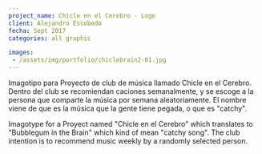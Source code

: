 ```yaml
---
project_name: Chicle en el Cerebro - Logo
client: Alejandro Escobedo
fecha: Sept 2017
categories: all graphic

images:
 - /assets/img/portfolio/chiclebrain2-01.jpg
---
```

Imagotipo para Proyecto de club de música llamado Chicle en el Cerebro. Dentro del club se recomiendan caciones semanalmente, y se escoge a la persona que comparte la música por semana aleatoriamente. El nombre viene de que es la música que la gente tiene pegada, o que es "catchy".



Imagotype for a Proyect named "Chicle en el Cerebro" which translates to "Bubblegum in the Brain" which kind of mean "catchy song". The club intention is to recommend music weekly by a randomly selected person.
